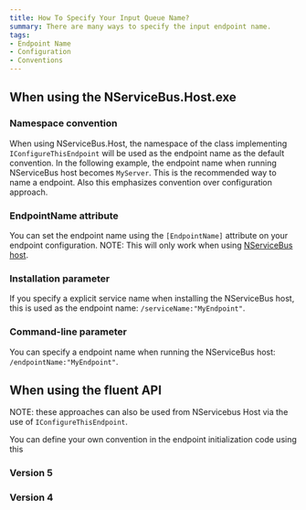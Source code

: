 ```yaml
---
title: How To Specify Your Input Queue Name?
summary: There are many ways to specify the input endpoint name.
tags:
- Endpoint Name
- Configuration
- Conventions
---
```


## When using the NServiceBus.Host.exe 

### Namespace convention

When using NServiceBus.Host, the namespace of the class implementing `IConfigureThisEndpoint` will be used as the endpoint name as the default convention. In the following example, the endpoint name when running NServiceBus host becomes `MyServer`. This is the recommended way to name a endpoint. Also this emphasizes convention over configuration approach.

<!-- import EndpointNameByNamespaceV5 -->

### EndpointName attribute

You can set the endpoint name using the `[EndpointName]` attribute on your endpoint configuration. NOTE: This will only work when using [NServiceBus host](the-nservicebus-host.md).
    
<!-- import EndpointNameByAttributeV5 -->  

### Installation parameter 

If you specify a explicit service name when installing the NServiceBus host, this is used as the endpoint name: `/serviceName:"MyEndpoint"`.

### Command-line parameter 

You can specify a endpoint name when running the NServiceBus host: `/endpointName:"MyEndpoint"`.

## When using the fluent API

NOTE: these approaches can also be used from NServicebus Host via the use of `IConfigureThisEndpoint`. 

You can define your own convention in the endpoint initialization code using this

    
### Version 5

<!-- import EndpointNameFluentV5 -->

### Version 4 

<!-- import EndpointNameFluentV4 -->